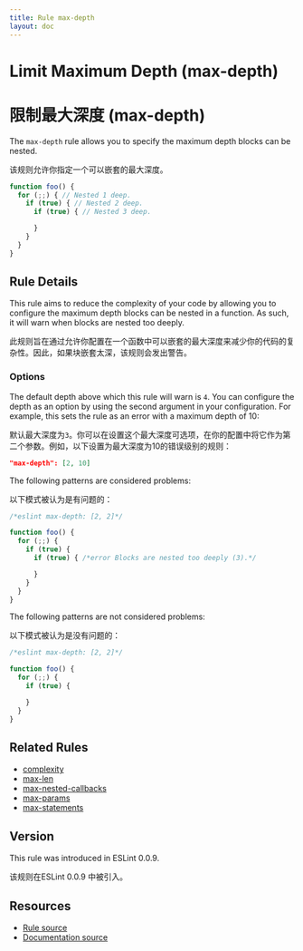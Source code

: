 ```yaml
---
title: Rule max-depth
layout: doc
---
```

<!-- Note: No pull requests accepted for this file. See README.md in the root directory for details. -->
# Limit Maximum Depth (max-depth)

# 限制最大深度 (max-depth)

The `max-depth` rule allows you to specify the maximum depth blocks can be nested.

该规则允许你指定一个可以嵌套的最大深度。

```js
function foo() {
  for (;;) { // Nested 1 deep.
    if (true) { // Nested 2 deep.
      if (true) { // Nested 3 deep.

      }
    }
  }
}
```

## Rule Details

This rule aims to reduce the complexity of your code by allowing you to configure the maximum depth blocks can be nested in a function. As such, it will warn when blocks are nested too deeply.

此规则旨在通过允许你配置在一个函数中可以嵌套的最大深度来减少你的代码的复杂性。因此，如果块嵌套太深，该规则会发出警告。

### Options

The default depth above which this rule will warn is `4`.  You can configure the depth as an option by using the second argument in your configuration. For example, this sets the rule as an error with a maximum depth of 10:

默认最大深度为`3`。你可以在设置这个最大深度可选项，在你的配置中将它作为第二个参数。例如，以下设置为最大深度为10的错误级别的规则：

```json
"max-depth": [2, 10]
```

The following patterns are considered problems:

以下模式被认为是有问题的：

```js
/*eslint max-depth: [2, 2]*/

function foo() {
  for (;;) {
    if (true) {
      if (true) { /*error Blocks are nested too deeply (3).*/

      }
    }
  }
}
```

The following patterns are not considered problems:

以下模式被认为是没有问题的：

```js
/*eslint max-depth: [2, 2]*/

function foo() {
  for (;;) {
    if (true) {

    }
  }
}
```


## Related Rules

* [complexity](complexity)
* [max-len](max-len)
* [max-nested-callbacks](max-nested-callbacks)
* [max-params](max-params)
* [max-statements](max-statements)

## Version

This rule was introduced in ESLint 0.0.9.

该规则在ESLint 0.0.9 中被引入。

## Resources

* [Rule source](https://github.com/eslint/eslint/tree/master/lib/rules/max-depth.js)
* [Documentation source](https://github.com/eslint/eslint/tree/master/docs/rules/max-depth.md)
